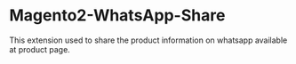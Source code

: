 # Magento2-WhatsApp-Share
This extension used to share the product information on whatsapp available at product page.
